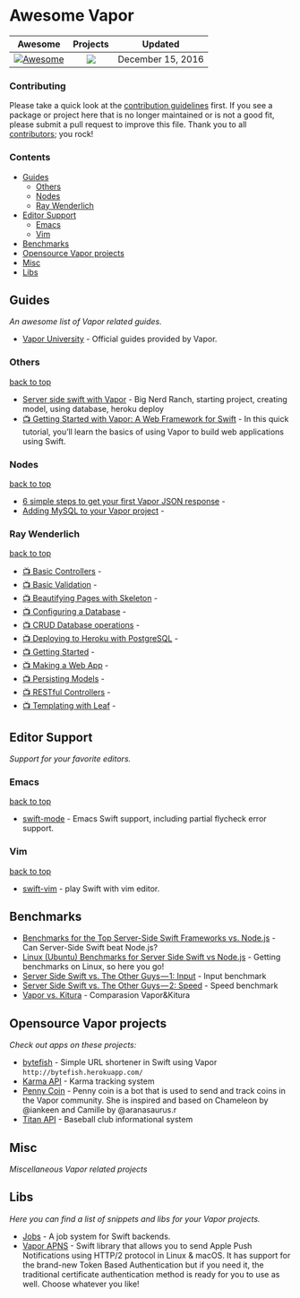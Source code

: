 # Awesome Vapor
 
<!-- 

PLEASE DO NOT UPDATE THIS FILE, UPDATE CONTENTS.JSON INSTEAD. THANK YOU :-)

 -->



| Awesome | Projects | Updated
| :-: | :-: | :-:
[![Awesome](https://cdn.rawgit.com/sindresorhus/awesome/d7305f38d29fed78fa85652e3a63e154dd8e8829/media/badge.svg)](https://github.com/sindresorhus/awesome) | ![](https://img.shields.io/badge/vapor%20projects-29-orange.svg) | December 15, 2016

### Contributing

Please take a quick look at the [contribution guidelines](.github/CONTRIBUTING.md) first. If you see a package or project here that is no longer maintained or is not a good fit, please submit a pull request to improve this file. Thank you to all [contributors](https://github.com/matteocrippa/awesome-swift/graphs/contributors); you rock!

### Contents

- [Guides](#guides)
  - [Others](#guides-others)
  - [Nodes](#nodes)
  - [Ray Wenderlich](#raywenderlich)
- [Editor Support](#editor-support)
  - [Emacs](#emacs)
  - [Vim](#vim)
- [Benchmarks](#benchmarks)
- [Opensource Vapor projects](#vapor-projects)
- [Misc](#misc)
- [Libs](#libs)

## Guides
*An awesome list of Vapor related guides.* 
* [Vapor University](http://vapor.university/) - Official guides provided by Vapor.

### Others
[back to top](#readme) 

* [Server side swift with Vapor](https://www.bignerdranch.com/blog/server-side-swift-with-vapor/) - Big Nerd Ranch, starting project, creating model, using database, heroku deploy
* [📺 Getting Started with Vapor: A Web Framework for Swift](https://www.youtube.com/watch?v=yD7hNSl276s) - In this quick tutorial, you’ll learn the basics of using Vapor to build web applications using Swift.

### Nodes
[back to top](#readme) 

* [6 simple steps to get your first Vapor JSON response](https://engineering.nodesagency.com/articles/Vapor/6-simple-steps-to-setup-vapor/) - 
* [Adding MySQL to your Vapor project](https://engineering.nodesagency.com/articles/Vapor/Adding-MySQL-to-your-Vapor-project/) - 

### Ray Wenderlich
[back to top](#readme) 

* [📺 Basic Controllers](https://videos.raywenderlich.com/screencasts/server-side-swift-with-vapor-basic-controllers) - 
* [📺 Basic Validation](https://videos.raywenderlich.com/screencasts/server-side-swift-with-vapor-basic-validation) - 
* [📺 Beautifying Pages with Skeleton](https://videos.raywenderlich.com/screencasts/server-side-swift-with-vapor-beautifying-pages-with-skeleton) - 
* [📺 Configuring a Database](https://videos.raywenderlich.com/screencasts/server-side-swift-with-vapor-configuring-a-database) - 
* [📺 CRUD Database operations](https://videos.raywenderlich.com/screencasts/server-side-swift-with-vapor-crud-database-options) - 
* [📺 Deploying to Heroku with PostgreSQL](https://videos.raywenderlich.com/screencasts/server-side-swift-with-vapor-deploying-to-heroku-with-postgresql) - 
* [📺 Getting Started](https://videos.raywenderlich.com/screencasts/server-side-swift-with-vapor-getting-started) - 
* [📺 Making a Web App](https://videos.raywenderlich.com/screencasts/server-side-swift-with-vapor-making-a-web-app) - 
* [📺 Persisting Models](https://videos.raywenderlich.com/screencasts/server-side-swift-with-vapor-persisting-models) - 
* [📺 RESTful Controllers](https://videos.raywenderlich.com/screencasts/server-side-swift-with-vapor-restful-controllers) - 
* [📺 Templating with Leaf](https://videos.raywenderlich.com/screencasts/server-side-swift-with-vapor-templating-with-leaf) - 

## Editor Support
*Support for your favorite editors.* 

### Emacs
[back to top](#readme) 

* [swift-mode](https://github.com/swift-emacs/swift-mode) - Emacs Swift support, including partial flycheck error support.

### Vim
[back to top](#readme) 

* [swift-vim](https://github.com/keith/swift.vim) - play Swift with vim editor.

## Benchmarks

* [Benchmarks for the Top Server-Side Swift Frameworks vs. Node.js](https://medium.com/@rymcol/benchmarks-for-the-top-server-side-swift-frameworks-vs-node-js-24460cfe0beb#.makgstrkk) - Can Server-Side Swift beat Node.js?
* [Linux (Ubuntu) Benchmarks for Server Side Swift vs Node.js](https://medium.com/@rymcol/linux-ubuntu-benchmarks-for-server-side-swift-vs-node-js-db52b9f8270b#.tqb1kresn) - Getting benchmarks on Linux, so here you go!
* [Server Side Swift vs. The Other Guys — 1: Input](https://medium.com/@qutheory/server-side-swift-vs-the-other-guys-1-input-ec48d7be37b7#.w932nf7xp) - Input benchmark
* [Server Side Swift vs. The Other Guys — 2: Speed](https://medium.com/@qutheory/server-side-swift-vs-the-other-guys-2-speed-ca65b2f79505#.uk5s8jbui) - Speed benchmark
* [Vapor vs. Kitura](https://medium.com/@qutheory/vapor-vs-kitura-benchmark-8253fe4a3881#.z27088ets) - Comparasion Vapor&Kitura

## Opensource Vapor projects
*Check out apps on these projects:* 
* [bytefish](https://github.com/rosslebeau/bytefish) - Simple URL shortener in Swift using Vapor `http://bytefish.herokuapp.com/`
* [Karma API](https://github.com/kdawgwilk/KarmaAPI) - Karma tracking system
* [Penny Coin](https://github.com/vapor/penny) - Penny coin is a bot that is used to send and track coins in the Vapor community. She is inspired and based on Chameleon by @iankeen and Camille by @aranasaurus.r
* [Titan API](https://github.com/Tempo-Titans/titan-api) - Baseball club informational system

## Misc
*Miscellaneous Vapor related projects* 

## Libs
*Here you can find a list of snippets and libs for your Vapor projects.* 
* [Jobs](https://github.com/BrettRToomey/Jobs) - A job system for Swift backends.
* [Vapor APNS](https://github.com/matthijs2704/vapor-apns) - Swift library that allows you to send Apple Push Notifications using HTTP/2 protocol in Linux & macOS. It has support for the brand-new Token Based Authentication but if you need it, the traditional certificate authentication method is ready for you to use as well. Choose whatever you like!
